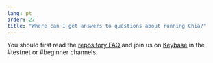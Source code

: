```yaml
---
lang: pt
order: 27
title: "Where can I get answers to questions about running Chia?"
---
```


You should first read the [repository FAQ](https://github.com/Chia-Network/chia-blockchain/wiki/FAQ) and  join us on [Keybase](https://keybase.io/team/chia_network.public) in the #testnet or #beginner channels.
